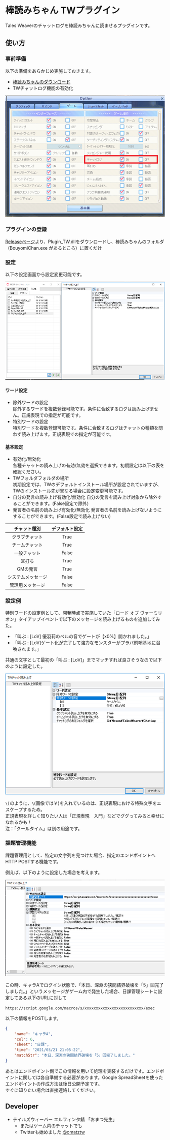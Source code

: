 # 棒読みちゃん TWプラグイン

Tales Weaverのチャットログを棒読みちゃんに読ませるプラグインです。

## 使い方

### 事前準備  

以下の準備をあらかじめ実施しておきます。

* [棒読みちゃんのダウンロード](http://chi.usamimi.info/Program/Application/BouyomiChan/)
* TWチャットログ機能の有効化

![チャットログ有効化](chat_log.png)

### プラグインの登録

[Releaseページ](https://github.com/omatztw/BouyomiChan_TW_Plugin/releases)より、Plugin_TW.dllをダウンロードし、棒読みちゃんのフォルダ（BouyomiChan.exe があるところ）に置くだけ

### 設定

以下の設定画面から設定変更可能です。

![設定画面](settings.png)

#### ワード設定

* 除外ワードの設定  
除外するワードを複数登録可能です。条件に合致するログは読み上げません。正規表現での指定が可能です。
* 特別ワードの設定  
特別ワードを複数登録可能です。条件に合致するログはチャットの種類を問わず読み上げます。正規表現での指定が可能です。

#### 基本設定

* 有効化/無効化  
各種チャットの読み上げの有効/無効を選択できます。初期設定は以下の表を確認ください。
* TWフォルダフォルダの場所  
初期設定では、TWのデフォルトインストール場所が設定されていますが、TWのインストール先が異なる場合に設定変更可能です。
* 自分の発言の読み上げ有効化/無効化
自分の発言を読み上げ対象から除外することができます。(False設定で除外)
* 発言者の名前の読み上げ有効化/無効化
発言者の名前を読み上げないようにすることができます。(False設定で読み上げない)

|チャット種別|デフォルト設定|
|:--:|:--:|
|クラブチャット|True|
|チームチャット|True|
|一般チャット|False|
|耳打ち|True|
|GMの発言|True|
|システムメッセージ|False|
|管理用メッセージ|False|


### 設定例

特別ワードの設定例として、開発時点で実施していた「ロード オブ ヴァーミリオン」タイアップイベントで以下のメッセージを読み上げるものを追加してみた。

* 「叫ぶ : [LoV] 優羽莉のベルの音でゲートが【x0%】開かれました。」
* 「叫ぶ : [LoV]ゲート化が完了して強力なモンスターがプラバ前哨基地に召喚されます。」

共通の文字として最初の「叫ぶ : [LoV]」までマッチすれば良さそうなので以下のように設定した。

![LoV例](settings_example.png)

`\[`のように、`\`(画像では￥)を入れているのは、正規表現における特殊文字をエスケープするため。  
正規表現を詳しく知りたい人は「正規表現　入門」などでググってみると幸せになれるかも！  
注：「クールタイム」は別の用途です。

### 課題管理機能

課題管理用として、特定の文字列を見つけた場合、指定のエンドポイントへHTTP POSTする機能です。

例えば、以下のように設定した場合を考えます。

![Task](task.png)

この時、キャラAでログイン状態で、「本日、深淵の狭間結界破壊を「5」回完了しました。」というメッセージがゲーム内で発生した場合、日課管理シートに設定してある以下のURLに対して

`https://script.google.com/macros/s/xxxxxxxxxxxxxxxxxxxxxxxxxx/exec`

以下の情報をPOSTします。

```json
{
    "name": "キャラA",
    "col": 6,
    "sheet": "日課",
    "time": "2021/03/21 21:05:22",
    "matchStr": "本日、深淵の狭間結界破壊を「5」回完了しました。"
}
```

あとはエンドポイント側でこの情報を用いて処理を実装するだけです。エンドポイントに関しては各自準備する必要があります。Google SpreadSheetを使ったエンドポイントの作成方法は後日公開予定です。  
すぐに知りたい場合は直接連絡してください。

## Developer

* テイルズウィーバー エルフィンタ鯖 「おまつ先生」
    * またはゲーム内のチャットでも
    * Twitterも始めました [@omatztw](https://twitter.com/omatztw)

